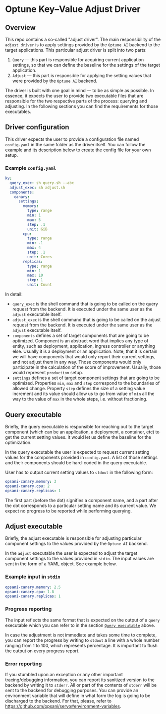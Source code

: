 # Optune Key–Value Adjust Driver
## Overview

This repo contains a so-called "adjust driver". The main responsibility of the `adjust driver` is to apply settings provided by the `Optune AI` backend to the target applications. This particular adjust driver is split into two parts:

1. `Query` — this part is responsible for acquiring current application settings, so that we can define the baseline for the settings of the target application.
2. `Adjust` — this part is responsible for applying the setting values that were provided by the `Optune AI` backend.

The driver is built with one goal in mind — to be as simple as possible. In essence, it expects the user to provide two executable files that are responsible for the two respective parts of the process: querying and adjusting. In the following sections you can find the requirements for those executables.

## Driver configuration

This driver expects the user to provide a configuration file named `config.yaml` in the same folder as the driver itself. You can follow the example and its description below to create the config file for your own setup.

### Example `config.yaml`
```yaml
kv:
  query_exec: sh query.sh --abc
  adjust_exec: sh adjust.sh
  components:
    canary:
      settings:
        memory:
          type: range
          min: 1
          max: 5
          step: .1
          unit: GiB
        cpu:
          type: range
          min: .1
          max: 4
          step: .1
          unit: Cores
        replicas:
          type: range
          min: 1
          max: 10
          step: 1
          unit: Count
```

In detail:
* `query_exec` is the shell command that is going to be called on the query request from the backend. It is executed under the same user as the `adjust` executable itself.
* `adjust_exec` is the shell command that is going to be called on the adjust request from the backend. It is executed under the same user as the `adjust` executable itself.
* `components` defines a set of target components that are going to be optimized. Component is an abstract word that implies any type of entity, such as deployment, application, ingress controller or anything else. Usually it is a deployment or an application. Note, that it is certain we will have components that would only report their current settings, and not adjust them in any way. Those components would only participate in the calculation of the score of improvement. Usually, those would represent `production` setup.
* `settings` defines a set of target component settings that are going to be optimized. Properties `min`, `max` and `step` correspond to the boundaries of allowed change. Property `step` defines the size of a setting value increment and its value should allow us to go from value of `min` all the way to the value of `max` in the whole steps, i.e. without fractioning.

## Query executable

Briefly, the query executable is responsible for reaching out to the target component (which can be an application, a deployment, a container, etc) to get the current setting values. It would let us define the baseline for the optimization.

In the query executable the user is expected to request current setting values for the components provided in `config.yaml`. A list of those settings and their components should be hard-coded in the query executable.

User has to output current setting values to `stdout` in the following form:
```yaml
opsani-canary.memory: 3
opsani-canary.cpu: 2
opsani-canary.replicas: 1
```

The first part (before the dot) signifies a component name, and a part after the dot corresponds to a particular setting name and its current value. We expect no progress to be reported while performing querying.

## Adjust executable

Briefly, the adjust executable is responsible for adjusting particular component settings to the values provided by the `Optune AI` backend.

In the `adjust` executable the user is expected to adjust the target component settings to the values provided in `stdin`. The input values are sent in the form of a YAML object. See example below.

### Example input in `stdin`

```yaml
opsani-canary.memory: 2.5
opsani-canary.cpu: 1.8
opsani-canary.replicas: 1
```

### Progress reporting

The input reflects the same format that is expected on the output of a `query` executable which you can refer to in the section [`Query executable`](#query-executable) above.

In case the adjustment is not immediate and takes some time to complete, you can report the progress by writing to `stdout` a line with a whole number ranging from 1 to 100, which represents percentage. It is important to flush the output on every progress report.

### Error reporting

If you stumbled upon an exception or any other important tracing/debugging information, you can report its sanitized version to the backend by writing it to `stderr`. All or part of the contents of `stderr` will be sent to the backend for debugging purposes. You can provide an environment variable that will define in what form the log is going to be discharged to the backend. For that, please, refer to https://github.com/opsani/servo#environment-variables.
